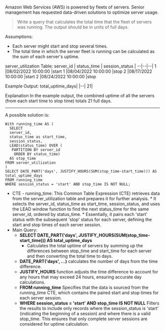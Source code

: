 Amazon Web Services (AWS) is powered by fleets of servers. Senior management has requested data-driven solutions to optimize server usage.

> Write a query that calculates the total time that the fleet of servers was running. The output should be in units of full days.

Assumptions:
* Each server might start and stop several times.
* The total time in which the server fleet is running can be calculated as the sum of each server's uptime.

server_utilization Table:
server_id | status_time | session_status
| --|--|--|
1 |08/02/2022 10:00:00 |start
1 |08/04/2022 10:00:00 |stop
2 |08/17/2022 10:00:00 |start
2 |08/24/2022 10:00:00 |stop

Example Output:
total_uptime_days|
|--|
21|

Explanation
In the example output, the combined uptime of all the servers (from each start time to stop time) totals 21 full days.


***

A possible solution is:

```
With running_time AS (
  SELECT
  server_id,
  status_time as start_time,
  session_status,
  LEAD(status_time) OVER (
   PARTITION BY server_id
    ORDER BY status_time)
  AS stop_time
FROM server_utilization
)
SELECT DATE_PART('days', JUSTIFY_HOURS(SUM(stop_time-start_time))) AS total_uptime_days
FROM running_time
WHERE session_status = 'start' AND stop_time IS NOT NULL;
```

* CTE - running_time:
    This Common Table Expression (CTE) retrieves data from the server_utilization table and prepares it for further analysis.
        * It selects the server_id, status_time as start_time, session_status, and uses the LEAD window function to find the next status_time for the same server_id, ordered by status_time.
        * Essentially, it pairs each 'start' status with the subsequent 'stop' status for each server, defining the start and stop times of each server session.
* Main Query:
    * **SELECT DATE_PART('days', JUSTIFY_HOURS(SUM(stop_time-start_time))) AS total_uptime_days**
        * Calculates the total uptime of servers by summing up the differences between stop_time and start_time for each server and then converting the total time to days.
    * **DATE_PART('days', ...)** calculates the number of days from the time difference.
    * **JUSTIFY_HOURS** function adjusts the time difference to account for any hours that may exceed 24 hours, ensuring accurate day calculations.
    * **FROM running_time**
    Specifies that the data is sourced from the running_time CTE, which contains the paired start and stop times for each server session.
    * **WHERE session_status = 'start' AND stop_time IS NOT NULL**
    Filters the results to include only records where the session_status is 'start' (indicating the beginning of a session) and where there is a valid stop_time.
    This ensures that only complete server sessions are considered for uptime calculation.
